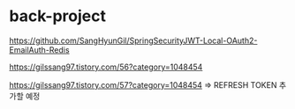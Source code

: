 # back-project

https://github.com/SangHyunGil/SpringSecurityJWT-Local-OAuth2-EmailAuth-Redis

https://gilssang97.tistory.com/56?category=1048454



https://gilssang97.tistory.com/57?category=1048454 => REFRESH TOKEN 추가할 예정

